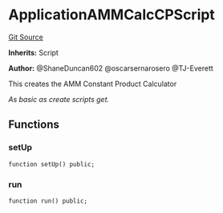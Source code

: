 # ApplicationAMMCalcCPScript
[Git Source](https://github.com/thrackle-io/tron/blob/2e0bd455865a1259ae742cba145517a82fc00f5d/src/example/script/ApplicationAMMCalcCP.s.sol)

**Inherits:**
Script

**Author:**
@ShaneDuncan602 @oscarsernarosero @TJ-Everett

This creates the AMM Constant Product Calculator

*As basic as create scripts get.*


## Functions
### setUp


```solidity
function setUp() public;
```

### run


```solidity
function run() public;
```

